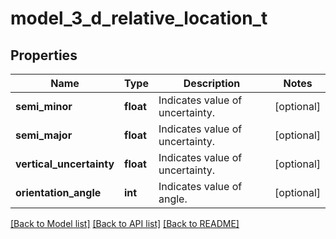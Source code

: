 # model_3_d_relative_location_t

## Properties
Name | Type | Description | Notes
------------ | ------------- | ------------- | -------------
**semi_minor** | **float** | Indicates value of uncertainty. | [optional] 
**semi_major** | **float** | Indicates value of uncertainty. | [optional] 
**vertical_uncertainty** | **float** | Indicates value of uncertainty. | [optional] 
**orientation_angle** | **int** | Indicates value of angle. | [optional] 

[[Back to Model list]](../README.md#documentation-for-models) [[Back to API list]](../README.md#documentation-for-api-endpoints) [[Back to README]](../README.md)


